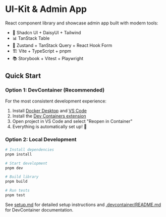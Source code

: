 # UI-Kit & Admin App

React component library and showcase admin app built with modern tools:

- 🎨 Shadcn UI + DaisyUI + Tailwind
- 📊 TanStack Table
- 🔄 Zustand + TanStack Query + React Hook Form
- 🏗️ Vite + TypeScript + pnpm
- 📚 Storybook + Vitest + Playwright

## Quick Start

### Option 1: DevContainer (Recommended)

For the most consistent development experience:

1. Install [Docker Desktop](https://www.docker.com/products/docker-desktop/) and [VS Code](https://code.visualstudio.com/)
2. Install the [Dev Containers extension](https://marketplace.visualstudio.com/items?itemName=ms-vscode-remote.remote-containers)
3. Open project in VS Code and select "Reopen in Container"
4. Everything is automatically set up! 🚀

### Option 2: Local Development

```bash
# Install dependencies
pnpm install

# Start development
pnpm dev

# Build library
pnpm build

# Run tests
pnpm test
```

See [setup.md](docs/setup.md) for detailed setup instructions and [.devcontainer/README.md](.devcontainer/README.md) for DevContainer documentation.
